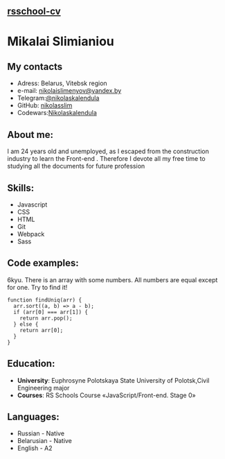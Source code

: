 ## [rsschool-cv](https://rs.school/)

# Mikalai Slimianiou

## My contacts

- Adress: Belarus, Vitebsk region
- e-mail: nikolaislimenyov@yandex.by
- Telegram:[@nikolaskalendula](t.me/nikolaskalendula)
- GitHub: [nikolasslim](https://github.com/nikolasslim)
- Codewars:[Nikolaskalendula](https://www.codewars.com/users/Nikolaskalendula)

## About me:

I am 24 years old and unemployed, as I escaped from the construction industry to learn the Front-end . Therefore I devote all my free time to studying all the documents for future profession

## Skills:

- Javascript
- CSS
- HTML
- Git
- Webpack
- Sass

## Code examples:

6kyu. There is an array with some numbers. All numbers are equal except for one. Try to find it!

```
function findUniq(arr) {
  arr.sort((a, b) => a - b);
  if (arr[0] === arr[1]) {
    return arr.pop();
  } else {
    return arr[0];
  }
}
```

## Education:

- **University**: Euphrosyne Polotskaya State University of Polotsk,Civil Engineering major
- **Courses**: RS Schools Course «JavaScript/Front-end. Stage 0»

## Languages:

- Russian - Native
- Belarusian - Native
- English - A2
